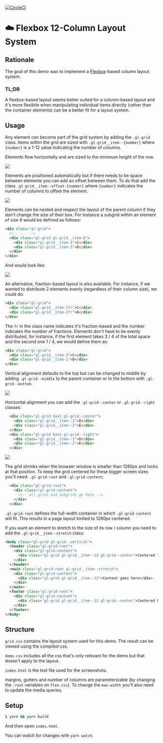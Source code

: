 [![CircleCI](https://circleci.com/gh/obartra/flexgrid/tree/master.svg?style=shield)](https://circleci.com/gh/obartra/flexgrid/tree/master)
# ☁️ Flexbox 12-Column Layout System

## Rationale

The goal of this demo was to implement a [Flexbox](https://www.w3.org/TR/css-flexbox-1)-based column layout system.

### TL;DR

A flexbox-based layout seems better suited for a column-based layout and it's more flexibile when manipulating individual items directly (rather than the container elements) can be a better fit for a layout system.

## Usage

Any element can become part of the grid system by adding the `.gl-grid` class. Items within the grid are sized with `.gl-grid__item--{number}` where `{number}` is a 1-12 value indicating the number of columns.

Elements flow horizontally and are sized to the minimum height of the row.

![](./images/flow.png)

Elements are positioned automatically but if there needs to be space between elements you can add an offset between them. To do that add the class `.gl-grid__item--offset-{number}` where `{number}` indicates the number of columns to offset the element.

![](./images/position.png)

Elements can be nested and respect the layout of the parent column if they don't change the size of their box. For instance a subgrid within an element of size 6 would be defined as follows:

```html
<div class="gl-grid">
  <!-- ... -->
  <div class="gl-grid gl-grid__item-6">
    <div class="gl-grid__item-3">C</div>
    <div class="gl-grid__item-3">D</div>
  </div>
</div>
```

And would look like:

![](./images/nested.png)

An alternative, fraction-based layout is also available. For instance, if we wanted to distribute 2 elements evenly (regardless of their column size), we could do:

```html
<div class="gl-grid">
  <div class="gl-grid__item-1fr">C</div>
  <div class="gl-grid__item-1fr">D</div>
</div>
```

The `fr` in the class name indicates it's fraction-based and the number indicates the number of fractions. Elements don't have to be evenly distributed, for instance, if the first element takes 3 / 4 of the total space and the second one 1 / 4, we would define them as:

```html
<div class="gl-grid">
  <div class="gl-grid__item-3">C</div>
  <div class="gl-grid__item-1">D</div>
</div>
```

Vertical alignment defaults to the top but can be changed to middle by adding `.gl-grid--middle` to the parent container or to the bottom with `.gl-grid--bottom`.

![](./images/vertical.png)

Horizontal alignment you can add the `.gl-grid--center` or `.gl-grid--right` classes:

```html
  <div class="gl-grid box1 gl-grid--center">
    <div class="gl-grid__item--2">D</div>
    <div class="gl-grid__item--2">E</div>
  </div>
  <div class="gl-grid box1 gl-grid--right">
    <div class="gl-grid__item--2">D</div>
    <div class="gl-grid__item--2">E</div>
  </div>
```

![](./images/center.png)

The grid shrinks when the browser window is smaller than 1280px and locks at that position. To keep the grid centered for these bigger screen sizes you'll need: `.gl-grid-root` and `.gl-grid-content`:

```html
  <div class="gl-grid-root">
    <div class="gl-grid-content">
      <!-- all grids and subgrids go here -->
    </div>
  </div>
```

`.gl-grid-root` defines the full-width container in which `.gl-grid-content` will fit. This results in a page layout limited to 1280px centered.

If you want an element to stretch to the size of its row / column you need to add the `.gl-grid__item--stretch` class:

```html
<body class="gl-grid gl-grid--vertical">
  <header class="gl-grid-root">
    <div class="gl-grid-content">
      <div class="gl-grid gl-grid__item--12 gl-grid--center">Centered Title</div>
    </div>
  </header>
  <main class="gl-grid-root gl-grid__item--stretch">
    <div class="gl-grid-content">
      <div class="gl-grid gl-grid__item--12">Content goes here</div>
    </div>
  </main>
  <footer class="gl-grid-root">
    <div class="gl-grid-content">
      <div class="gl-grid gl-grid__item--12 gl-grid--center">Centered Footer</div>
    </div>
  </footer>
</body>
```

## Structure

`grid.css` contains the layout system used for this demo. The result can be viewed using the compiled css.

`demo.css` includes all the css that's only relevant for the demo but that doesn't apply to the layout.

`index.html` is the test file used for the screenshots.

margins, gutters and number of columns are parameterizable (by changing the `:root` variables on `flex.css`). To change the `max-width` you'll also need to update the media queries.


## Setup

```bash
$ yarn && yarn build
```

And then open `index.html`.

You can watch for changes with `yarn watch`.
